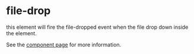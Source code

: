 file-drop
============

this element will fire the file-dropped event when the file drop down inside the element.

See the [component page](http://chadliu23.github.io/file-drop) for more information.
